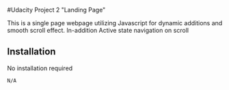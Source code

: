 #Udacity Project 2 "Landing Page"

This is a single page webpage utilizing Javascript for dynamic additions and smooth scroll effect. In-addition Active state navigation on scroll

## Installation

No installation required

```bash
N/A
```
